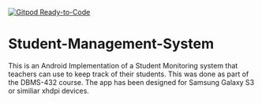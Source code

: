 [![Gitpod Ready-to-Code](https://img.shields.io/badge/Gitpod-Ready--to--Code-blue?logo=gitpod)](https://gitpod.io/#https://github.com/anmoljagetia/Student-Management-System) 

Student-Management-System
=========================

This is an Android Implementation of a Student Monitoring system that teachers can use to keep track of their students. This was done as part of the DBMS-432 course. The app has been designed for Samsung Galaxy S3 or similiar xhdpi devices.
